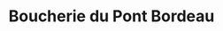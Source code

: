 ---
title: "Boucherie du Pont Bordeau"
url: /saint-jean-de-braye/boucherie-du-pont-bordeau/
shop: boucherie
---